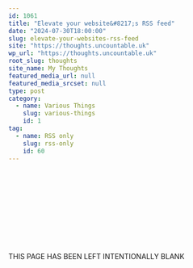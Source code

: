 ```yaml
---
id: 1061
title: "Elevate your website&#8217;s RSS feed"
date: "2024-07-30T18:00:00"
slug: elevate-your-websites-rss-feed
site: "https://thoughts.uncountable.uk"
wp_url: "https://thoughts.uncountable.uk"
root_slug: thoughts
site_name: My Thoughts
featured_media_url: null
featured_media_srcset: null
type: post
category:
  - name: Various Things
    slug: various-things
    id: 1
tag:
  - name: RSS only
    slug: rss-only
    id: 60
---
```


<!-- wp:spacer {"height":"150px"} -->
<div style="height:150px" aria-hidden="true" class="wp-block-spacer"></div>
<!-- /wp:spacer -->

<!-- wp:paragraph {"align":"center","style":{"typography":{"textTransform":"uppercase"}}} -->
<p class="has-text-align-center" style="text-transform:uppercase">This page has been left intentionally blank</p>
<!-- /wp:paragraph -->

<!-- wp:spacer {"height":"150px"} -->
<div style="height:150px" aria-hidden="true" class="wp-block-spacer"></div>
<!-- /wp:spacer -->